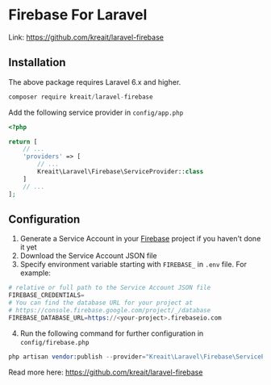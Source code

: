 # Firebase For Laravel

Link: https://github.com/kreait/laravel-firebase

## Installation

The above package requires Laravel 6.x and higher.
```s
composer require kreait/laravel-firebase
```

Add the following service provider in `config/app.php`
```php
<?php

return [
    // ...
    'providers' => [
        // ...
        Kreait\Laravel\Firebase\ServiceProvider::class
    ]
    // ...
];
```

## Configuration

1. Generate a Service Account in your [Firebase](https://firebase.google.com/) project if you haven't done it yet
2. Download the Service Account JSON file
3. Specify environment variable starting with `FIREBASE_` in `.env` file. For example:
```s
# relative or full path to the Service Account JSON file
FIREBASE_CREDENTIALS=
# You can find the database URL for your project at
# https://console.firebase.google.com/project/_/database
FIREBASE_DATABASE_URL=https://<your-project>.firebaseio.com

```
4. Run the following command for further configuration in `config/firebase.php`
```s
php artisan vendor:publish --provider="Kreait\Laravel\Firebase\ServiceProvider" --tag=config
```

Read more here: https://github.com/kreait/laravel-firebase
